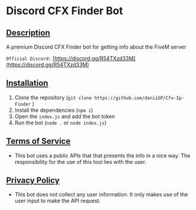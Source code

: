 # Discord CFX Finder Bot
## <ins>Description
A premium Discord CFX Finder bot for getting info about the FiveM server
  
`Official Discord:` [https://discord.gg/R54TXzd33M](https://discord.gg/R54TXzd33M)

## <ins>Installation

1. Clone the repository (`git clone https://github.com/daniiGP/Cfx-Ip-Finder` )
2. Install the dependencies (`npm i`)
3. Open the `index.js` and add the bot token
4. Run the bot (`node .` or `node index.js`)
  
  
## <ins>Terms of Service
  * This bot uses a public APIs that that presents the info in a nice way. The responsibility for the use of this tool lies with the user.

## <ins>Privacy Policy
  * This bot does not collect any user information. It only makes use of the user input to make the API request.
